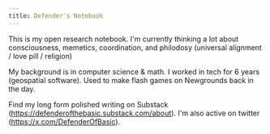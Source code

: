 ```yaml
---
title: Defender's Notebook
---
```

This is my open research notebook. I'm currently thinking a lot about consciousness, memetics, coordination, and philodosy (universal alignment / love pill / religion)

My background is in computer science & math. I worked in tech for 6 years (geospatial software). Used to make flash games on Newgrounds back in the day. 

Find my long form polished writing on Substack (https://defenderofthebasic.substack.com/about). I'm also active on twitter (https://x.com/DefenderOfBasic). 



